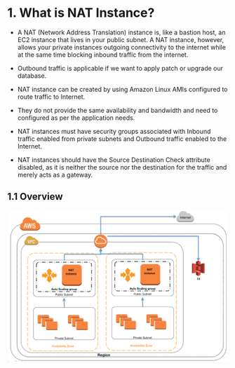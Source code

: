 # 1. What is NAT Instance? #
- A NAT (Network Address Translation) instance is, like a bastion host, an EC2 instance that lives in your public subnet. A NAT instance, however, allows your private instances outgoing connectivity to the internet while at the same time blocking inbound traffic from the internet.

- Outbound traffic is applicable if we want to apply patch or upgrade our database.

- NAT instance can be created by using Amazon Linux AMIs configured to route traffic to Internet.

- They do not provide the same availability and bandwidth and need to configured as per the application needs.

- NAT instances must have security groups associated with Inbound traffic enabled from private subnets and Outbound traffic enabled to the Internet.

- NAT instances should have the Source Destination Check attribute disabled, as it is neither the source nor the destination for the traffic and merely acts as a gateway.

## 1.1 Overview ##
<img src="img/img.png"/>

